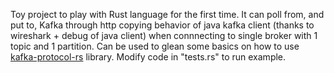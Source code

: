Toy project to play with Rust language for the first time. It can poll from, and put to, Kafka through http copying behavior of java kafka client (thanks to wireshark + debug of java client) when connnecting to single broker with 1 topic and 1 partition. Can be used to glean some basics on how to use [kafka-protocol-rs](https://github.com/tychedelia/kafka-protocol-rs) library. Modify code in "tests.rs" to run example.